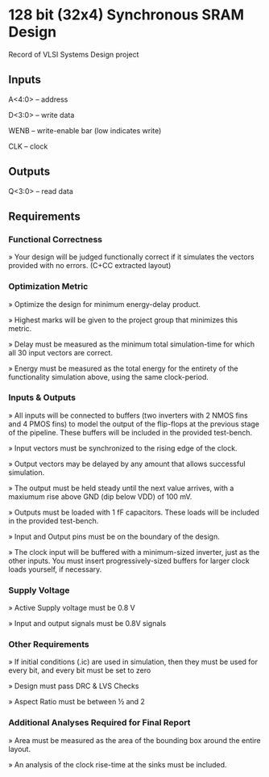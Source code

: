 # 128 bit (32x4) Synchronous SRAM Design
Record of VLSI Systems Design project

## Inputs
A<4:0> – address

D<3:0> – write data

WENB – write-enable bar (low indicates write)

CLK – clock
## Outputs
Q<3:0> – read data
## Requirements
### Functional Correctness 
» Your design will be judged functionally correct if it simulates the 
vectors provided with no errors. (C+CC extracted layout)
### Optimization Metric 
» Optimize the design for minimum energy-delay product.

» Highest marks will be given to the project group that minimizes 
this metric. 

» Delay must be measured as the minimum total simulation-time 
for which all 30 input vectors are correct. 

» Energy must be measured as the total energy for the entirety of 
the functionality simulation above, using the same clock-period.
### Inputs & Outputs
» All inputs will be connected to buffers (two inverters with 2 NMOS fins and 4 PMOS fins) to model the output of the flip-flops at the previous stage of the pipeline. These buffers will be included in the provided test-bench.

» Input vectors must be synchronized to the rising edge of the clock. 

» Output vectors may be delayed by any amount that allows successful simulation.

» The output must be held steady until the next value arrives, with a maxiumum rise above GND (dip below VDD) of 100 mV.

» Outputs must be loaded with 1 fF capacitors. These loads will be included in the provided test-bench.

» Input and Output pins must be on the boundary of the design. 

» The clock input will be buffered with a minimum-sized inverter, just as the other inputs. You must insert progressively-sized buffers for larger clock loads yourself, if necessary.
### Supply Voltage 
» Active Supply voltage must be 0.8 V 

» Input and output signals must be 0.8V signals 

### Other Requirements
» If initial conditions (.ic) are used in simulation, then they must be 
used for every bit, and every bit must be set to zero

» Design must pass DRC & LVS Checks

» Aspect Ratio must be between ½ and 2

### Additional Analyses Required for Final Report 

» Area must be measured as the area of the bounding box around 
the entire layout.

» An analysis of the clock rise-time at the sinks must be included.

